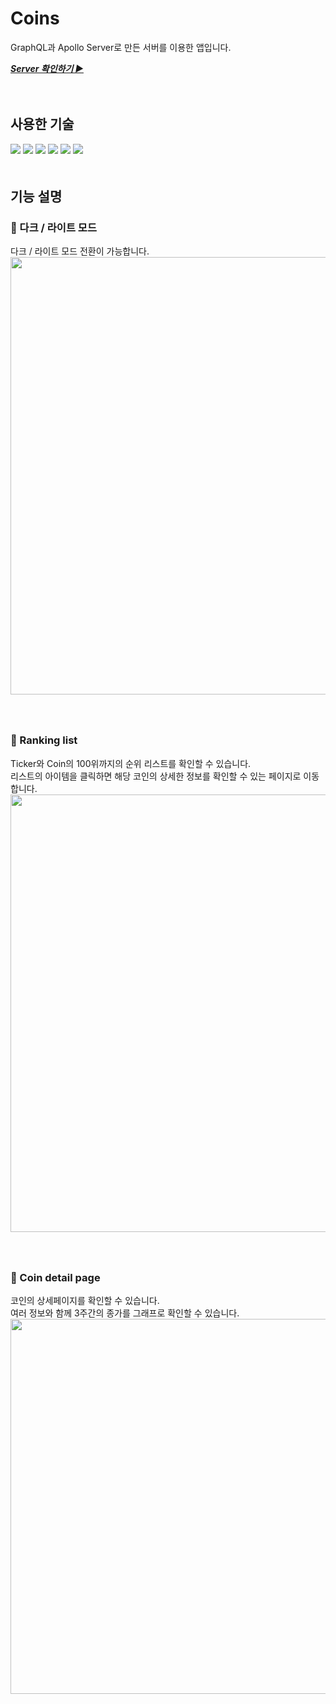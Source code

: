# Coins
GraphQL과 Apollo Server로 만든 서버를 이용한 앱입니다.   
   
<a href="https://github.com/miraejang/graphql-server" target="_blank" rel="noopener noreferrer">**_Server 확인하기 ▶_**</a>   

　　  

## 사용한 기술
<img src="https://img.shields.io/badge/GraphQL-darkblue?style=for-the-badge"> <img src="https://img.shields.io/badge/Apollo Server-darkblue?style=for-the-badge"> <img src="https://img.shields.io/badge/React-darkblue?style=for-the-badge"> <img src="https://img.shields.io/badge/React Router 6-darkblue?style=for-the-badge"> <img src="https://img.shields.io/badge/styled components-darkblue?style=for-the-badge"> <img src="https://img.shields.io/badge/rechart-darkblue?style=for-the-badge">    
　　  
## 기능 설명
### 💙 다크 / 라이트 모드
다크 / 라이트 모드 전환이 가능합니다.   
<img src="https://user-images.githubusercontent.com/45534877/209483621-506525ee-6c96-469d-83d8-f1dc76c02e8e.png" style="width: 700px">   
　   
　   
### 💙 Ranking list
Ticker와 Coin의 100위까지의 순위 리스트를 확인할 수 있습니다.   
리스트의 아이템을 클릭하면 해당 코인의 상세한 정보를 확인할 수 있는 페이지로 이동합니다.   
<img src="https://user-images.githubusercontent.com/45534877/209483636-4c3f921c-1b20-455a-965a-7434a8a608dd.png" style="width: 700px">   
　   
　   
### 💙 Coin detail page
코인의 상세페이지를 확인할 수 있습니다.    
여러 정보와 함께 3주간의 종가를 그래프로 확인할 수 있습니다.   
<img src="https://user-images.githubusercontent.com/45534877/209483656-faae2830-fe60-4e09-af95-cf84b76dff97.png" style="width: 600px">   

